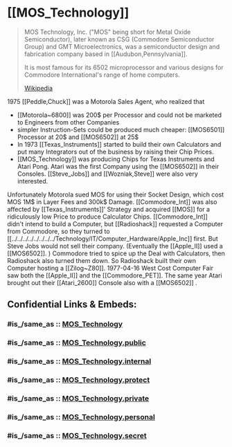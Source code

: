 # [[MOS_Technology]] 

> MOS Technology, Inc. ("MOS" being short for Metal Oxide Semiconductor), 
> later known as CSG (Commodore Semiconductor Group) and GMT Microelectronics, 
> was a semiconductor design and fabrication company based in [[Audubon,Pennsylvania]]. 
> 
> It is most famous for its 6502 microprocessor 
> and various designs for Commodore International's range of home computers.
>
> [Wikipedia](https://en.wikipedia.org/wiki/MOS%20Technology)



1975 [[Peddle,Chuck]] was a Motorola Sales Agent, who realized that 
- [[Motorola~6800]] was 200$ per Processor 
  and could not be marketed to Engineers from other Companies 
- simpler Instruction-Sets could be produced much cheaper: 
  [[MOS6501]] Processor at 20$ and [[MOS6502]] at 25$ 
- In 1973 [[Texas_Instruments]] started to build their own Calculators 
  and put many Integrators out of the business by raising their Chip Prices. 
- [[MOS_Technology]] was producing Chips for Texas Instruments and Atari Pong. 
Atari was the first Company using the [[MOS6502]] in their Consoles. 
[[Steve_Jobs]] and [[Wozniak,Steve]] were also very interested. 

Unfortunately Motorola sued MOS for using their Socket Design, 
which cost MOS 1M$ in Layer Fees and 300k$ Damage. 
[[Commodore_Int]] was also affected by [[Texas_Instruments]]' Strategy 
and acquired [[MOS]] for a ridiculously low Price to produce Calculator Chips. 
[[Commodore_Int]] didn't intend to build a Computer, 
but [[Radioshack]] requested a Computer from Commodore, so they turned to [[../../../../../../../../Technology/IT/Computer_Hardware/Apple_Inc]] first. 
But Steve Jobs would not sell their company. (Eventually the [[Apple_II]] used a [[MOS6502]]. ) 
Commodore tried to spice up the Deal with Calculators, then Radioshack also turned them down. 
So Radioshack built their own Computer hosting a [[Zilog~Z80]]. 
1977-04-16 West Cost Computer Fair saw both the [[Apple_II]] and the [[Commodore_PET]]. 
The same year Atari brought out their [[Atari_2600]] Console also with a [[MOS6502]] . 


## Confidential Links & Embeds: 

### #is_/same_as :: [MOS_Technology](MOS_Technology.md) 

### #is_/same_as :: [MOS_Technology.public](/_public/Society/Economics/Business/Business-Entity/IT~Company/Semiconductor-Industry/MOS_Technology.public.md) 

### #is_/same_as :: [MOS_Technology.internal](/_internal/Society/Economics/Business/Business-Entity/IT~Company/Semiconductor-Industry/MOS_Technology.internal.md) 

### #is_/same_as :: [MOS_Technology.protect](/_protect/Society/Economics/Business/Business-Entity/IT~Company/Semiconductor-Industry/MOS_Technology.protect.md) 

### #is_/same_as :: [MOS_Technology.private](/_private/Society/Economics/Business/Business-Entity/IT~Company/Semiconductor-Industry/MOS_Technology.private.md) 

### #is_/same_as :: [MOS_Technology.personal](/_personal/Society/Economics/Business/Business-Entity/IT~Company/Semiconductor-Industry/MOS_Technology.personal.md) 

### #is_/same_as :: [MOS_Technology.secret](/_secret/Society/Economics/Business/Business-Entity/IT~Company/Semiconductor-Industry/MOS_Technology.secret.md)

